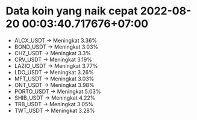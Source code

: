 # Data koin yang naik cepat 2022-08-20 00:03:40.717676+07:00

* ALCX_USDT -> Meningkat 3.36%
* BOND_USDT -> Meningkat 3.03%
* CHZ_USDT -> Meningkat 3.3%
* CRV_USDT -> Meningkat 3.19%
* LAZIO_USDT -> Meningkat 3.77%
* LDO_USDT -> Meningkat 3.26%
* MFT_USDT -> Meningkat 3.03%
* ONT_USDT -> Meningkat 3.98%
* PORTO_USDT -> Meningkat 5.03%
* SHIB_USDT -> Meningkat 4.22%
* TRB_USDT -> Meningkat 3.05%
* TWT_USDT -> Meningkat 3.28%

